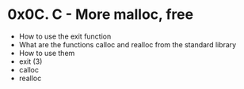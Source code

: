 # 0x0C. C - More malloc, free

* How to use the exit function
* What are the functions calloc and realloc from the standard library 
* How to use them
* exit (3)
* calloc
* realloc
